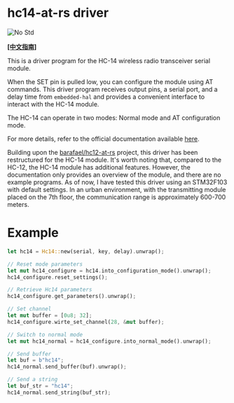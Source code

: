 # hc14-at-rs driver

![No Std][no-std-badge]

**[[中文指南]](./README-zh.md)**

This is a driver program for the HC-14 wireless radio transceiver serial module.

When the SET pin is pulled low, you can configure the module using AT commands. This driver program receives output pins, a serial port, and a delay time from `embedded-hal` and provides a convenient interface to interact with the HC-14 module.

The HC-14 can operate in two modes: Normal mode and AT configuration mode.

For more details, refer to the official documentation available [here](https://www.hc01.com/downloads).

Building upon the [barafael/hc12-at-rs](https://github.com/barafael/hc12-at-rs) project, this driver has been restructured for the HC-14 module. It's worth noting that, compared to the HC-12, the HC-14 module has additional features. However, the documentation only provides an overview of the module, and there are no example programs. As of now, I have tested this driver using an STM32F103 with default settings. In an urban environment, with the transmitting module placed on the 7th floor, the communication range is approximately 600-700 meters.

# Example

```rust
let hc14 = Hc14::new(serial, key, delay).unwrap();

// Reset mode parameters
let mut hc14_configure = hc14.into_configuration_mode().unwrap();
hc14_configure.reset_settings();

// Retrieve Hc14 parameters
hc14_configure.get_parameters().unwrap();

// Set channel
let mut buffer = [0u8; 32];
hc14_configure.wirte_set_channel(28, &mut buffer);

// Switch to normal mode
let mut hc14_normal = hc14_configure.into_normal_mode().unwrap();

// Send buffer
let buf = b"hc14";
hc14_normal.send_buffer(buf).unwrap();

// Send a string
let buf_str = "hc14";
hc14_normal.send_string(buf_str);
```

<!-- Badges -->
[no-std-badge]: https://img.shields.io/badge/no__std-yes-blue
